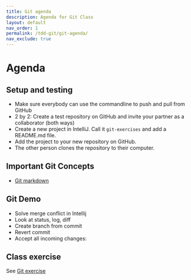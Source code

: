 ```yaml
---
title: Git agenda
description: Agenda for Git Class
layout: default
nav_order: 1
permalink: /tdd-git/git-agenda/
nav_exclude: true
---
```

# Agenda

## Setup and testing

- Make sure everybody can use the commandline to push and pull from GitHub
- 2 by 2: Create a test repository on GitHub and invite your partner as a collaborator (both ways)
- Create a new project in IntelliJ. Call it `git-exercises` and add a README.md file.
- Add the project to your new repository on GitHub.
- The other person clones the repository to their computer.

## Important Git Concepts

- [Git markdown](git.md#important-git-concepts)

## Git Demo

- Solve merge conflict in Intellij  
- Look at status, log, diff
- Create branch from commit
- Revert commit
- Accept all incoming changes:

## Class exercise
See [Git exercise](tdd-git)
